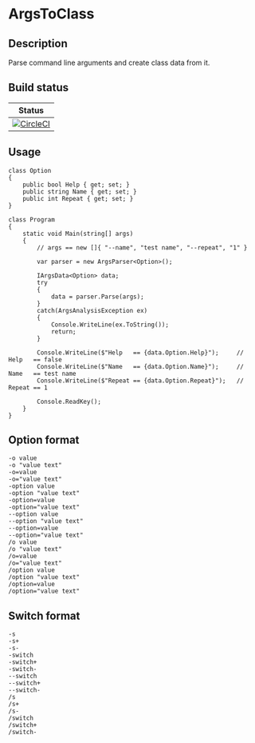 # ArgsToClass

## Description
Parse command line arguments and create class data from it.

## Build status
|Status|
|:----:|
|[![CircleCI](https://circleci.com/gh/uttne/ArgsToClass/tree/master.svg?style=svg)](https://circleci.com/gh/uttne/ArgsToClass/tree/master)|

## Usage

```
class Option
{
    public bool Help { get; set; }
    public string Name { get; set; }
    public int Repeat { get; set; }
}

class Program
{
    static void Main(string[] args)
    {
        // args == new []{ "--name", "test name", "--repeat", "1" }

        var parser = new ArgsParser<Option>();

        IArgsData<Option> data;
        try
        {
            data = parser.Parse(args);
        }
        catch(ArgsAnalysisException ex)
        {
            Console.WriteLine(ex.ToString());
            return;
        }

        Console.WriteLine($"Help   == {data.Option.Help}");     // Help   == false
        Console.WriteLine($"Name   == {data.Option.Name}");     // Name   == test name
        Console.WriteLine($"Repeat == {data.Option.Repeat}");   // Repeat == 1

        Console.ReadKey();
    }
}
```
## Option format
```
-o value
-o "value text"
-o=value
-o="value text"
-option value
-option "value text"
-option=value
-option="value text"
--option value
--option "value text"
--option=value
--option="value text"
/o value
/o "value text"
/o=value
/o="value text"
/option value
/option "value text"
/option=value
/option="value text"
```

## Switch format
```
-s
-s+
-s-
-switch
-switch+
-switch-
--switch
--switch+
--switch-
/s
/s+
/s-
/switch
/switch+
/switch-
```
